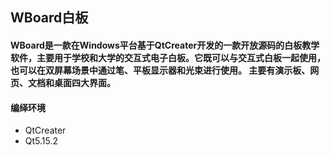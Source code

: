 ## WBoard白板

#### WBoard是一款在Windows平台基于QtCreater开发的一款开放源码的白板教学软件，主要用于学校和大学的交互式电子白板。它既可以与交互式白板一起使用，也可以在双屏幕场景中通过笔、平板显示器和光束进行使用。 主要有演示板、网页、文档和桌面四大界面。

#### 编绎环境
- QtCreater
- Qt5.15.2